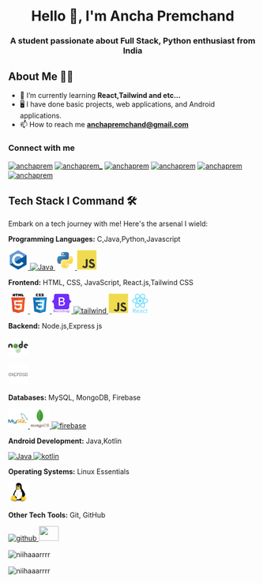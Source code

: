 <h1 align="center">Hello 👋, I'm Ancha Premchand</h1>
<h3 align="center">A student passionate about Full Stack, Python enthusiast from India</h3>

## About Me 🧑‍💻
- 🌱 I’m currently learning **React,Tailwind and etc...**
- 🖥️ I have done basic projects, web applications, and Android applications.
- 📫 How to reach me **anchapremchand@gmail.com**

### Connect with me
<p align="left">
<a href="https://linkedin.com/in/anchaprem" target="blank"><img align="center" src="https://raw.githubusercontent.com/rahuldkjain/github-profile-readme-generator/master/src/images/icons/Social/linked-in-alt.svg" alt="anchaprem" height="30" width="40" /></a>
<a href="https://twitter.com/anchaprem_" target="blank"><img align="center" src="https://raw.githubusercontent.com/rahuldkjain/github-profile-readme-generator/master/src/images/icons/Social/twitter.svg" alt="anchaprem_" height="30" width="40" /></a>
<a href="https://instagram.com/anchaprem" target="blank"><img align="center" src="https://raw.githubusercontent.com/rahuldkjain/github-profile-readme-generator/master/src/images/icons/Social/instagram.svg" alt="anchaprem" height="30" width="40" /></a>
<a href="https://codepen.io/anchaprem" target="blank"><img align="center" src="https://raw.githubusercontent.com/rahuldkjain/github-profile-readme-generator/master/src/images/icons/Social/codepen.svg" alt="anchaprem" height="30" width="40" /></a>
<a href="https://codesandbox.com/anchaprem" target="blank"><img align="center" src="https://raw.githubusercontent.com/rahuldkjain/github-profile-readme-generator/master/src/images/icons/Social/codesandbox.svg" alt="anchaprem" height="30" width="40" /></a>
<a href="https://dev.to/anchaprem" target="blank"><img align="center" src="https://raw.githubusercontent.com/rahuldkjain/github-profile-readme-generator/master/src/images/icons/Social/devto.svg" alt="anchaprem" height="30" width="40" /></a>
</p>


## Tech Stack I Command 🛠️
Embark on a tech journey with me! Here's the arsenal I wield:


**Programming Languages:** C,Java,Python,Javascript
<p align="left">

<a href="https://www.cprogramming.com/" target="_blank" rel="noreferrer"> <img src="https://raw.githubusercontent.com/devicons/devicon/master/icons/c/c-original.svg" alt="c" width="40" height="40"/> </a>
<a href="https://www.java.com/" target="_blank" rel="noreferrer"> <img src="https://logolook.net/wp-content/uploads/2022/11/Java-Logo.png" alt="Java" width="40" height="40"/> </a>
<a href="https://www.python.org" target="_blank" rel="noreferrer"> <img src="https://raw.githubusercontent.com/devicons/devicon/master/icons/python/python-original.svg" alt="python" width="40" height="40"/> </a>
<a href="https://developer.mozilla.org/en-US/docs/Web/JavaScript" target="_blank" rel="noreferrer"> <img src="https://raw.githubusercontent.com/devicons/devicon/master/icons/javascript/javascript-original.svg" alt="javascript" width="40" height="40"/></a>


**Frontend:** HTML, CSS, JavaScript, React.js,Tailwind CSS
<p align="left">
  
<a href="https://www.w3.org/html/" target="_blank" rel="noreferrer"> <img src="https://raw.githubusercontent.com/devicons/devicon/master/icons/html5/html5-original-wordmark.svg" alt="html5" width="40" height="40"/> </a>
<a href="https://www.w3schools.com/css/" target="_blank" rel="noreferrer"> <img src="https://raw.githubusercontent.com/devicons/devicon/master/icons/css3/css3-original-wordmark.svg" alt="css3" width="40" height="40"/> </a>
<a href="https://getbootstrap.com" target="_blank" rel="noreferrer"> <img src="https://raw.githubusercontent.com/devicons/devicon/master/icons/bootstrap/bootstrap-plain-wordmark.svg" alt="bootstrap" width="40" height="40"/> </a>
<a href="https://tailwindcss.com/" target="_blank" rel="noreferrer"> <img src="https://www.vectorlogo.zone/logos/tailwindcss/tailwindcss-icon.svg" alt="tailwind" width="40" height="40"/> </a>
<a href="https://developer.mozilla.org/en-US/docs/Web/JavaScript" target="_blank" rel="noreferrer"> <img src="https://raw.githubusercontent.com/devicons/devicon/master/icons/javascript/javascript-original.svg" alt="javascript" width="40" height="40"/></a>
<a href="https://reactjs.org/" target="_blank" rel="noreferrer"> <img src="https://raw.githubusercontent.com/devicons/devicon/master/icons/react/react-original-wordmark.svg" alt="react" width="40" height="40"/> </a>

  
**Backend:** Node.js,Express js
<p align="left">
  
<a href="https://nodejs.org" target="_blank" rel="noreferrer"> <img src="https://raw.githubusercontent.com/devicons/devicon/master/icons/nodejs/nodejs-original-wordmark.svg" alt="nodejs" width="40" height="40"></a> <p> </p>
<a href="https://expressjs.com" target="_blank" rel="noreferrer"> <img src="https://raw.githubusercontent.com/devicons/devicon/master/icons/express/express-original-wordmark.svg" alt="express" width="40" height="40"/> </a> 

  
**Databases:** MySQL, MongoDB, Firebase 
<p align="left">

<a href="https://www.mysql.com/" target="_blank" rel="noreferrer"> <img src="https://raw.githubusercontent.com/devicons/devicon/master/icons/mysql/mysql-original-wordmark.svg" alt="mysql" width="40" height="40"/> </a>
<a href="https://www.mongodb.com/" target="_blank" rel="noreferrer"> <img src="https://raw.githubusercontent.com/devicons/devicon/master/icons/mongodb/mongodb-original-wordmark.svg" alt="mongodb" width="40" height="40"/> </a>
<a href="https://firebase.google.com/" target="_blank" rel="noreferrer"><img src="https://www.gstatic.com/devrel-devsite/prod/vb47a36f3a983ed748bf281529457db47955fe57e2b5ea15e7e9641c5e7b5032e/firebase/images/lockup.svg" alt="firebase" width="40" height="40"/> </a>


**Android Development:** Java,Kotlin
<p align="left"></p>

<a href="https://www.java.com/" target="_blank" rel="noreferrer"> <img src="https://logolook.net/wp-content/uploads/2022/11/Java-Logo.png" alt="Java" width="40" height="40"/> </a>
</a> <a href="https://kotlinlang.org" target="_blank" rel="noreferrer"> <img src="https://www.vectorlogo.zone/logos/kotlinlang/kotlinlang-icon.svg" alt="kotlin" width="40" height="40"/> </a>


**Operating Systems:** Linux Essentials
<p align="left"></p>

<a href="https://www.linux.org/" target="_blank" rel="noreferrer"> <img src="https://raw.githubusercontent.com/devicons/devicon/master/icons/linux/linux-original.svg" alt="linux" width="40" height="40"/> </a>  </a>


**Other Tech Tools:** Git, GitHub 
<p align="left">

<a href="https://git-scm.com/" target="_blank" rel="noreferrer"> <img src="https://www.vectorlogo.zone/logos/git-scm/git-scm-icon.svg" alt="github" width="40" height="40"/> </a> 
<img src="https://camo.githubusercontent.com/18cfdc02648d5adceb0e43e3ebb80742421d56122e2a76a1cc3f7ab7eafd6780/68747470733a2f2f6769746875622e6769746875626173736574732e636f6d2f6173736574732f4769744875622d4d61726b2d6561323937316365653739392e706e67" height="30" width="40"> 



<p><img align="center" src="https://github-readme-stats.vercel.app/api/top-langs?username=codenihar&show_icons=true&locale=en&layout=compact" alt="niihaaarrrr" /></p>

<p><img align="center" src="https://github-readme-streak-stats.herokuapp.com/?user=codenihar&" alt="niihaaarrrr" /></p>
